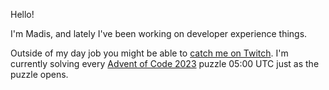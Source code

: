 Hello!

I'm Madis, and lately I've been working on developer experience things.

Outside of my day job you might be able to [catch me on Twitch](https://twitch.tv/madisp).
I'm currently solving every [Advent of Code 2023](https://adventofcode.com) puzzle 05:00 UTC just as the puzzle opens.
